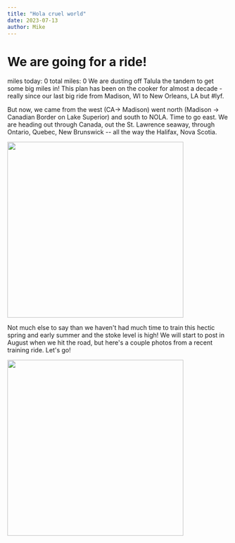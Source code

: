 ```yaml
---
title: "Hola cruel world"
date: 2023-07-13
author: Mike
---
```

# We are going for a ride! 
miles today: 0 total miles: 0
We are dusting off Talula the tandem to get some big miles in! This plan has been on the cooker for almost a decade - really since our last big ride from Madison, WI to New Orleans, LA but #lyf.

But now, we came from the west (CA-> Madison) went north (Madison -> Canadian Border on Lake Superior) and south to NOLA. Time to go east. We are heading out through Canada, out the St. Lawrence seaway, through Ontario, Quebec, New Brunswick -- all the way the Halifax, Nova Scotia. 

<img src="/mnfienen/talulat/assets/images/theroute.png" width=400>

Not much else to say than we haven't had much time to train this hectic spring and early summer and the stoke level is high! We will start to post in August when we hit the road, but here's a couple photos from a recent training ride. Let's go!

<img src="/mnfienen/talulat/assets/images/training.jpg" width=400>

